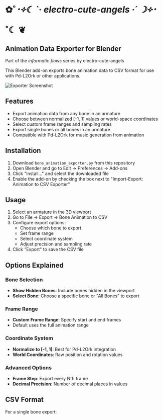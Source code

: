 # ✿˚*･༓☾ `· electro-cute-angels ·´ ☽༓･*˚☾ ❦
## Animation Data Exporter for Blender

Part of the *informatic flows* series by electro-cute-angels

This Blender add-on exports bone animation data to CSV format for use with Pd-L2Ork or other applications.

![Exporter Screenshot](screenshots/exporter.png) <!-- Add this file later -->

## Features

- Export animation data from any bone in an armature
- Choose between normalized [-1, 1] values or world-space coordinates
- Select custom frame ranges and sampling rates
- Export single bones or all bones in an armature
- Compatible with Pd-L2Ork for music generation from animation

## Installation

1. Download `bone_animation_exporter.py` from this repository
2. Open Blender and go to Edit → Preferences → Add-ons
3. Click "Install..." and select the downloaded file
4. Enable the add-on by checking the box next to "Import-Export: Animation to CSV Exporter"

## Usage

1. Select an armature in the 3D viewport
2. Go to File → Export → Bone Animation to CSV
3. Configure export options:
   - Choose which bone to export
   - Set frame range
   - Select coordinate system
   - Adjust precision and sampling rate
4. Click "Export" to save the CSV file

## Options Explained

### Bone Selection
- **Show Hidden Bones**: Include bones hidden in the viewport
- **Select Bone**: Choose a specific bone or "All Bones" to export

### Frame Range
- **Custom Frame Range**: Specify start and end frames
- Default uses the full animation range

### Coordinate System
- **Normalize to [-1, 1]**: Best for Pd-L2Ork integration
- **World Coordinates**: Raw position and rotation values

### Advanced Options
- **Frame Step**: Export every Nth frame
- **Decimal Precision**: Number of decimal places in values

## CSV Format

For a single bone export:
